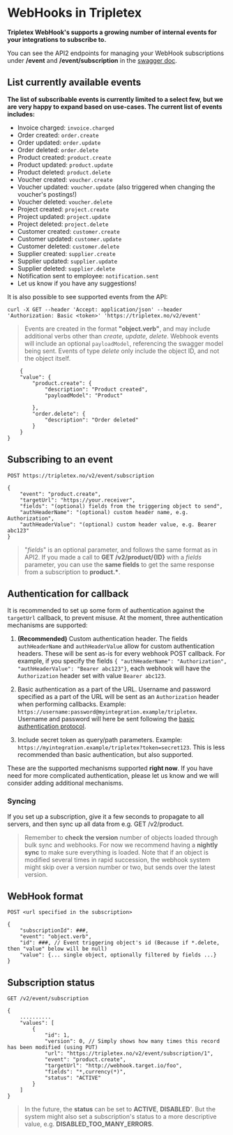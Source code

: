 # WebHooks in Tripletex

**Tripletex WebHook's supports a growing number of internal events for your integrations to subscribe to.**

You can see the API2 endpoints for managing your WebHook subscriptions under **/event** and **/event/subscription** in the [swagger doc](https://tripletex.no/v2-docs/new).

## List currently available events

**The list of subscribable events is currently limited to a select few, but we are very happy to expand based on use-cases. The current list of events includes:**

- Invoice charged: `invoice.charged`
- Order created: `order.create`
- Order updated: `order.update`
- Order deleted: `order.delete`
- Product created: `product.create`
- Product updated: `product.update`
- Product deleted: `product.delete`
- Voucher created: `voucher.create`
- Voucher updated: `voucher.update` (also triggered when changing the voucher's postings!)
- Voucher deleted: `voucher.delete`
- Project created: `project.create`
- Project updated: `project.update`
- Project deleted: `project.delete`
- Customer created: `customer.create`
- Customer updated: `customer.update`
- Customer deleted: `customer.delete`
- Supplier created: `supplier.create`
- Supplier updated: `supplier.update`
- Supplier deleted: `supplier.delete`
- Notification sent to employee: `notification.sent`
- Let us know if you have any suggestions!

It is also possible to see supported events from the API:

    curl -X GET --header 'Accept: application/json' --header 'Authorization: Basic <token>' 'https://tripletex.no/v2/event'

> Events are created in the format **"object.verb"**, and may include additional verbs other than _create, update, delete_. Webhook events will include an optional `payloadModel`, referencing the swagger model being sent. Events of type _delete_ only include the object ID, and not the object itself.

        {
        "value": {
    	    "product.create": {
    	        "description": "Product created",
                "payloadModel": "Product"

    	    },
    	    "order.delete": {
    	        "description": "Order deleted"
    	    }
    	}
    }

## Subscribing to an event

    POST https://tripletex.no/v2/event/subscription

>

    {
    	"event": "product.create",
    	"targetUrl": "https://your.receiver",
    	"fields": "(optional) fields from the triggering object to send",
        "authHeaderName": "(optional) custom header name, e.g. Authorization",
        "authHeaderValue": "(optional) custom header value, e.g. Bearer abc123"
    }

> "_fields_" is an optional parameter, and follows the same format as in API2.
> If you made a call to **GET /v2/product/{ID}** with a _fields_ parameter, you can use the **same fields** to get the same response from a subscription to **product.\***.

## Authentication for callback

It is recommended to set up some form of authentication against the `targetUrl` callback, to prevent misuse.
At the moment, three authentication mechanisms are supported:

1. **(Recommended)** Custom authentication header. The fields `authHeaderName` and `authHeaderValue` allow for custom authentication headers. These will be sent as-is for every webhook POST callback. For example, if you specify the fields `{ "authHeaderName": "Authorization", "authHeaderValue": "Bearer abc123"}`, each webhook will have the `Authorization` header set with value `Bearer abc123`.

2. Basic authentication as a part of the URL. Username and password specified as a part of the URL will be sent as an `Authorization` header when performing callbacks. Example: `https://username:password@myintegration.example/tripletex`. Username and password will here be sent following the [basic authentication protocol](https://en.wikipedia.org/wiki/Basic_access_authentication).

3. Include secret token as query/path parameters. Example: `https://myintegration.example/tripletex?token=secret123`. This is less recommended than basic authentication, but also supported.

These are the supported mechanisms supported **right now**. If you have need for more complicated authentication, please let us know and we will consider adding additional mechanisms.

### Syncing

If you set up a subscription, give it a few seconds to propagate to all servers, and then sync up all data from e.g. GET /v2/product.

> Remember to **check the version** number of objects loaded through bulk sync and webhooks.
> For now we recommend having a **nightly sync** to make sure everything is loaded.
> Note that if an object is modified several times in rapid succession, the webhook system might skip over a version number or two, but sends over the latest version.

## WebHook format

    POST <url specified in the subscription>

>

    {
    	"subscriptionId": ###,
    	"event": "object.verb",
    	"id": ###, // Event triggering object's id (Because if *.delete, then "value" below will be null)
    	"value": {... single object, optionally filtered by fields ...}
    }

## Subscription status

    GET /v2/event/subscription

>

    {
    	..........
    	"values": [
    		{
    			"id": 1,
    			"version": 0, // Simply shows how many times this record has been modified (using PUT)
    			"url": "https://tripletex.no/v2/event/subscription/1",
    			"event": "product.create",
    			"targetUrl": "http://webhook.target.io/foo",
    			"fields": "*,currency(*)",
    			"status": "ACTIVE"
    		}
    	]
    }

> In the future, the **status** can be set to **ACTIVE**, **DISABLED**'. But the system might also set a subscription's status to a more descriptive value, e.g. **DISABLED_TOO_MANY_ERRORS**.

